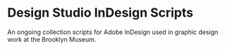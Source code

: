 # Design Studio InDesign Scripts
An ongoing collection scripts for Adobe InDesign used in graphic design work at the Brooklyn Museum.</p>
